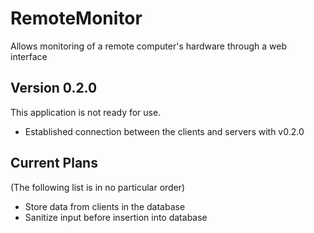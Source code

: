 # RemoteMonitor
Allows monitoring of a remote computer's hardware through a web interface


## Version 0.2.0
This application is not ready for use.

- Established connection between the clients and servers with v0.2.0


## Current Plans
(The following list is in no particular order)

- Store data from clients in the database
- Sanitize input before insertion into database

